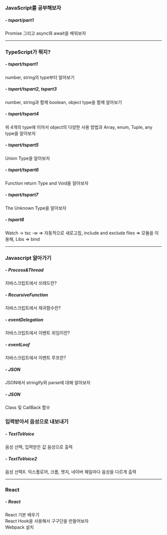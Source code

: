 ### JavaScript를 공부해보자

##### - tspart/part1<br>
  Promise 그리고 async와 await을 배워보자
___

### TypeScript가 뭐지?

##### - tspart/tspart1<br>
  number, string의 type부터 알아보기
  
##### - tspart/tspart2, tspart3<br>
  number, string과 함께 boolean, object type을 함께 알아보기
  
##### - tspart/tspart4
  위 4개의 type에 이어서 object의 다양한 사용 방법과 Array, enum, Tuple, any type을 알아보자

##### - tspart/tspart5
  Union Type을 알아보자

##### - tspart/tspart6
  Function return Type and Void을 알아보자

##### - tspart/tspart7
  The Unknown Type을 알아보자

##### - tspart8
  Watch -> tsc -w => 자동적으로 새로고침, include and exclude files => 모듈을 이용해, Libs => bind
  ___
 
### Javascript 알아가기
  
##### - Process&Thread
  자바스크립트에서 쓰레드란?

##### - RecursiveFunction
  자바스크립트에서 재귀함수란?

##### - eventDelegation
  자바스크립트에서 이벤트 위임이란?

##### - eventLoof
  자바스크립트에서 이벤트 루프란?
  
##### - JSON
  JSON에서 stringify와 parse에 대해 알아보자
  
##### - JSON
  Class 및 CallBack 함수

### 입력받아서 음성으로 내보내기
  
##### - TextToVoice
  음성 선택, 입력받은 값 음성으로 출력
  
##### - TextToVoice2
  음성 선택X. 익스플로어, 크롬, 엣지, 네이버 웨일마다 음성을 다르게 출력
 ___
 
### React

##### - React
  React 기본 배우기 <br>
  React Hook을 사용해서 구구단을 만들어보자 <br>
  Webpack 설치<br>
  
